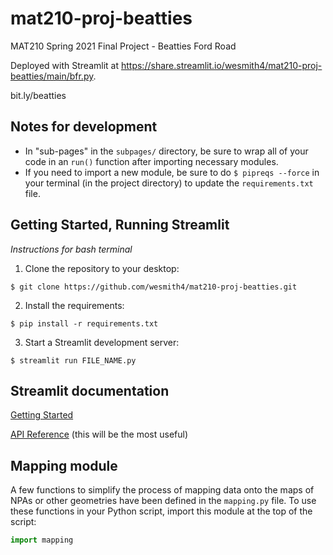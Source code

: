 # mat210-proj-beatties

MAT210 Spring 2021 Final Project - Beatties Ford Road

Deployed with Streamlit at https://share.streamlit.io/wesmith4/mat210-proj-beatties/main/bfr.py.

bit.ly/beatties

## Notes for development

- In "sub-pages" in the `subpages/` directory, be sure to wrap all of your code in an `run()` function after importing necessary modules.
- If you need to import a new module, be sure to do `$ pipreqs --force` in your terminal (in the project directory) to update the `requirements.txt` file.

## Getting Started, Running Streamlit

_Instructions for bash terminal_

1. Clone the repository to your desktop:

```shell
$ git clone https://github.com/wesmith4/mat210-proj-beatties.git
```

2. Install the requirements:

```shell
$ pip install -r requirements.txt
```

3. Start a Streamlit development server:

```shell
$ streamlit run FILE_NAME.py
```

## Streamlit documentation

[Getting Started](https://docs.streamlit.io/en/stable/getting_started.html)

[API Reference](https://docs.streamlit.io/en/stable/api.html) (this will be the most useful)

## Mapping module

A few functions to simplify the process of mapping data onto the maps of NPAs or other geometries have been defined in the `mapping.py` file. To use these functions in your Python script, import this module at the top of the script:

```python
import mapping
```
